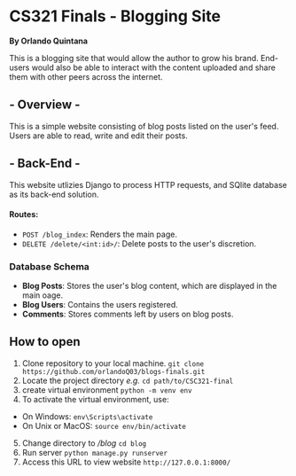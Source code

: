 # CS321 Finals - Blogging Site
**By Orlando Quintana**

This is a blogging site that would allow the author to grow his brand. End-users would also be able to interact with the content uploaded and share them with other peers across the internet.

## - Overview -
This is a simple website consisting of blog posts listed on the user's feed. Users are able to read, write and edit their posts.

## - Back-End -
This website utlizies Django to process HTTP requests, and SQlite database as its back-end solution.

#### Routes:
* `POST /blog_index`: Renders the main page.
* `DELETE /delete/<int:id>/`: Delete posts to the user's discretion.

### Database Schema
- **Blog Posts**: Stores the user's blog content, which are displayed in the main oage.
- **Blog Users**: Contains the users registered.
- **Comments**: Stores comments left by users on blog posts.

## How to open
1. Clone repository to your local machine.
   `git clone https://github.com/orlandoQ03/blogs-finals.git`
2. Locate the project directory
   _e.g._ `cd path/to/CSC321-final`
3. create virtual environment
   `python -m venv env`
4. To activate the virtual environment, use:
* On Windows:
  `env\Scripts\activate`
* On Unix or MacOS:
  `source env/bin/activate`
5. Change directory to _/blog_
  `cd blog`
6. Run server
  `python manage.py runserver`
7. Access this URL to view website
  `http://127.0.0.1:8000/`
